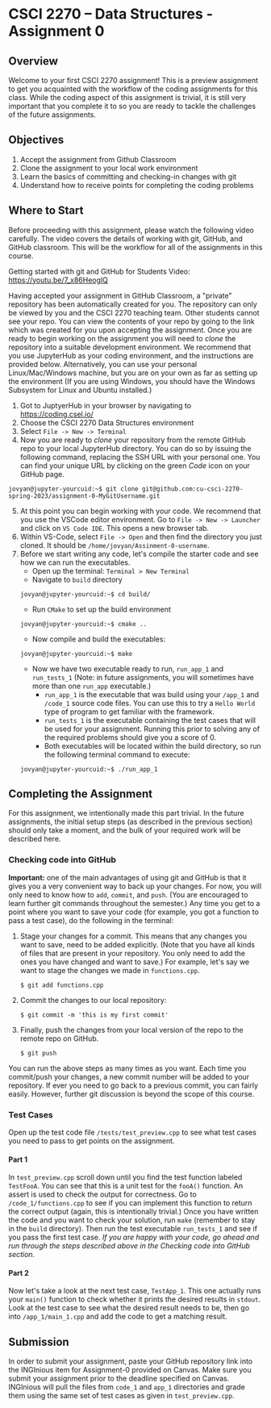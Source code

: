 # CSCI 2270 – Data Structures - Assignment 0
## Overview
Welcome to your first CSCI 2270 assignment! This is a preview assignment to get you acquainted with the workflow of the coding assignments for this class. While the coding aspect of this assignment is trivial, it is still very important that you complete it to so you are ready to tackle the challenges of the future assignments.

## Objectives

1. Accept the assignment from Github Classroom
2. Clone the assignment to your local work environment
3. Learn the basics of committing and checking-in changes with git
4. Understand how to receive points for completing the coding problems


## Where to Start
Before proceeding with this assignment, please watch the following video carefully. The video covers the details of working with git, GitHub, and GitHub classroom. This will be the workflow for all of the assignments in this course. 

Getting started with git and GitHub for Students Video: https://youtu.be/7_x86HeoglQ

Having accepted your assignment in GitHub Classroom, a "private" repository has been automatically created for you. The repository can only be viewed by you and the CSCI 2270 teaching team. Other students cannot see your repo. You can view the contents of your repo by going to the link which was created for you upon accepting the assignment. Once you are ready to begin working on the assignment you will need to *clone* the repository into a suitable development environment. We recommend that you use JupyterHub as your coding environment, and the instructions are provided below. Alternatively, you can use your personal Linux/Mac/Windows machine, but you are on your own as far as setting up the environment (If you are using Windows, you should have the Windows Subsystem for Linux and Ubuntu installed.)

1. Got to JuptyerHub in your browser by navigating to https://coding.csel.io/
2. Choose the CSCI 2270 Data Structures environment
3. Select `File -> New -> Terminal`
4. Now you are ready to *clone* your repository from the remote GitHub repo to your local JupyterHub directory. You can do so by issuing the following command, replacing the SSH URL with your personal one. You can find your unique URL by clicking on the green *Code* icon on your GitHub page.  
```console
jovyan@jupyter-yourcuid:~$ git clone git@github.com:cu-csci-2270-spring-2023/assignment-0-MyGitUsername.git
```
5. At this point you can begin working with your code. We recommend that you use the VSCode editor environment. Go to `File -> New -> Launcher` and click on `VS Code IDE`. This opens a new browser tab.
6. Within VS-Code, select `File -> Open` and then find the directory you just cloned. It should be `/home/jovyan/Assinment-0-username`. 
7. Before we start writing any code, let's compile the starter code and see how we can run the executables.
    * Open up the terminal: `Terminal > New Terminal`
    * Navigate to `build` directory
    ```console
    jovyan@jupyter-yourcuid:~$ cd build/
    ```  
    * Run `CMake` to set up the build environment 
    ```console
    jovyan@jupyter-yourcuid:~$ cmake ..
    ``` 
    * Now compile and build the executables:
    ```console
    jovyan@jupyter-yourcuid:~$ make
    ``` 
    * Now we have two executable ready to run, `run_app_1` and `run_tests_1` (Note: in future assignments, you will sometimes have more than one `run_app` executable.) 
        * `run_app_1` is the executable that was build using your `/app_1` and `/code_1` source code files. You can use this to try a `Hello World` type of program to get familiar with the framework. 
        * `run_tests_1` is the executable containing the test cases that will be used for your assignment. Running this prior to solving any of the required problems should give you a score of 0.
        * Both executables will be located within the build directory, so run the following terminal command to execute:  
    ```console
    jovyan@jupyter-yourcuid:~$ ./run_app_1
    ``` 

## Completing the Assignment
For this assignment, we intentionally made this part trivial. In the future assignments, the initial setup steps (as described in the previous section) should only take a moment, and the bulk of your required work will be described here.  

### Checking code into GitHub
**Important:** one of the main advantages of using git and GitHub is that it gives you a very convenient way to back up your changes. For now, you will only need to know how to `add`, `commit`, and `push`.  (You are encouraged to learn further git commands throughout the semester.) Any time you get to a point where you want to save your code (for example, you got a function to pass a test case), do the following in the terminal:
1. Stage your changes for a commit. This means that any changes you want to save, need to be added explicitly. (Note that you have all kinds of files that are present in your repository. You only need to add the ones you have changed and want to save.) For example, let's say we want to stage the changes we made in `functions.cpp`. 
    ```console
    $ git add functions.cpp
    ```
2. Commit the changes to our local repository:
    ```console
    $ git commit -m 'this is my first commit'
    ```
3. Finally, push the changes from your local version of the repo to the remote repo on GitHub. 
    ```console
    $ git push
    ```
You can run the above steps as many times as you want. Each time you commit/push your changes, a new commit number will be added to your repository. If ever you need to go back to a previous commit, you can fairly easily. However, further git discussion is beyond the scope of this course. 

### Test Cases
Open up the test code file `/tests/test_preview.cpp` to see what test cases you need to pass to get points on the assignment. 

#### Part 1
In `test_preview.cpp` scroll down until you find the test function labeled `TestFooA`. You can see that this is a unit test for the `fooA()` function. An assert is used to check the output for correctness. Go to `/code_1/functions.cpp` to see if you can implement this function to return the correct output (again, this is intentionally trivial.) Once you have written the code and you want to check your solution, run `make` (remember to stay in the `build` directory). Then run the test executable `run_tests_1` and see if you pass the first test case. *If you are happy with your code, go ahead and run through the steps described above in the Checking code into GitHub section.*

#### Part 2
Now let's take a look at the next test case, `TestApp_1`. This one actually runs your `main()` function to check whether it prints the desired results in `stdout`. Look at the test case to see what the desired result needs to be, then go into `/app_1/main_1.cpp` and add the code to get a matching result.


## Submission
In order to submit your assignment, paste your GitHub repository link into the INGInious item for Assignment-0 provided on Canvas. Make sure you submit your assignment prior to the deadline specified on Canvas. INGInious will pull the files from `code_1` and `app_1` directories and grade them using the same set of test cases as given in `test_preview.cpp`. 

